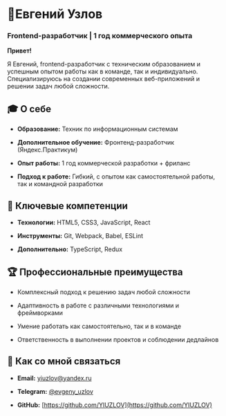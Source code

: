 # 👤Евгений Узлов
### Frontend-разработчик | 1 год коммерческого опыта

**Привет!**

Я Евгений, frontend-разработчик с техническим образованием и успешным опытом работы как в команде, так и индивидуально. Специализируюсь на создании современных веб-приложений и решении задач любой сложности.

## 🎓 О себе
* **Образование:** Техник по информационным системам

* **Дополнительное обучение:** Фронтенд-разработчик (Яндекс.Практикум)

* **Опыт работы:** 1 год коммерческой разработки + фриланс

* **Подход к работе:** Гибкий, с опытом как самостоятельной работы, так и командной разработки

## 🔧 Ключевые компетенции

* **Технологии:** HTML5, CSS3, JavaScript, React

* **Инструменты:** Git, Webpack, Babel, ESLint

* **Дополнительно:** TypeScript, Redux

## 🏆 Профессиональные преимущества

* Комплексный подход к решению задач любой сложности

* Адаптивность в работе с различными технологиями и фреймворками

* Умение работать как самостоятельно, так и в команде

* Ответственность в выполнении проектов и соблюдении дедлайнов

## 📧 Как со мной связаться
	
* **Email:** [yiuzlov@yandex.ru](mailto:yiuzlov@yandex.ru)

* **Telegram:** [@evgeny_uzlov](https://t.me/evgeny_uzlov)

* **GitHub:** [https://github.com/YIUZLOV](https://github.com/YIUZLOV)

